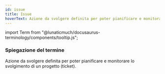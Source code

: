 ```yaml
---
id: issue
title: Issue
hoverText: Azione da svolgere definita per poter pianificare e monitorare lo svolgimento di un progetto (ticket).
---
```


<!-- ::: {.no-export} -->

import Term from "@lunaticmuch/docusaurus-terminology/components/tooltip.js";

<!-- ::: -->

### Spiegazione del termine

Azione da svolgere definita per poter pianificare e monitorare lo svolgimento di un <Term popup="Insieme di attività che devono raggiungere determinati obiettivi a partire da determinate specifiche, che hanno una data d’inizio e una data di fine prefissate, che dispongono di risorse limitate e che consumano risorse nel loro svolgersi." reference="/docs/RTB/Termini/Progetto">progetto</Term> (ticket).
